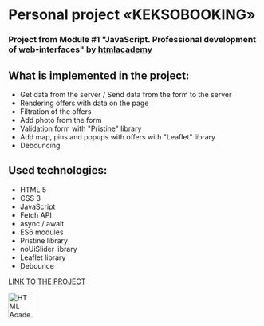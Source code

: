 # Personal project «KEKSOBOOKING»

### Project from Module #1 "JavaScript. Professional development of web-interfaces" by [htmlacademy](https://htmlacademy.ru)

## What is implemented in the project:

  * Get data from the server / Send data from the form to the server
  * Rendering offers with data on the page
  * Filtration of the offers
  * Add photo from the form
  * Validation form with "Pristine" library
  * Add map, pins and popups with offers with "Leaflet" library
  * Debouncing

## Used technologies:

  * HTML 5
  * CSS 3
  * JavaScript
  * Fetch API
  * async / await
  * ES6 modules
  * Pristine library
  * noUiSlider library
  * Leaflet library
  * Debounce

[LINK TO THE PROJECT](https://alina1859.github.io/Keksobooking/index.html)

<a href="https://htmlacademy.ru/intensive/javascript"><img align="left" width="50" height="50" alt="HTML Academy" src="https://up.htmlacademy.ru/static/img/intensive/javascript/logo-for-github-2.png"></a>
